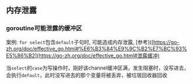 ## 内存泄露

### goroutine可能泄露的缓冲区

案例: `for select`包含`default`子句时, 可能造成内存泄露, [参考]([https://go-zh.org/doc/effective_go.html#%E6%B3%84%E9%9C%B2%E7%BC%93%E5%86%B2](https://go-zh.org/doc/effective_go.html#泄露缓冲)

当`select`的`case`为写操作时，刚好该channel缓冲区满，发生阻塞时，没写进去，会执行`default`，此时没写进去的那个变量将被丢弃，被垃圾回收器回收


